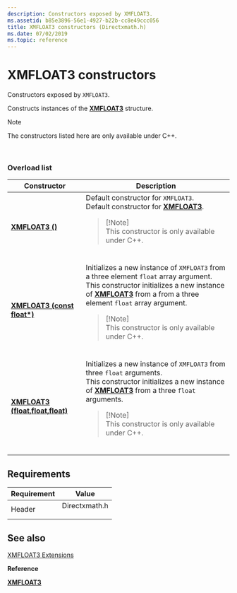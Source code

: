 ```yaml
---
description: Constructors exposed by XMFLOAT3.
ms.assetid: b85e3896-56e1-4927-b22b-cc8e49ccc056
title: XMFLOAT3 constructors (Directxmath.h)
ms.date: 07/02/2019
ms.topic: reference
---
```


# XMFLOAT3 constructors

Constructors exposed by `XMFLOAT3`.

Constructs instances of the [**XMFLOAT3**](/windows/win32/api/directxmath/ns-directxmath-xmfloat3) structure.

> [!Note]  
> The constructors listed here are only available under C++.

 

### Overload list




| Constructor | Description | 
|-------------|-------------|
| [<strong>XMFLOAT3 ()</strong>](/windows/win32/api/directxmath/nf-directxmath-xmfloat3-xmfloat3(constfloat)) | Default constructor for <code>XMFLOAT3</code>.<br /> Default constructor for [<strong>XMFLOAT3</strong>](/windows/win32/api/directxmath/ns-directxmath-xmfloat3).<br /><blockquote>[!Note]<br />This constructor is only available under C++.</blockquote><br /> | 
| [<strong>XMFLOAT3 (const float*)</strong>](/windows/win32/api/directxmath/nf-directxmath-xmfloat3-xmfloat3(constfloat)) | Initializes a new instance of <code>XMFLOAT3</code> from a three element <code>float</code> array argument.<br /> This constructor initializes a new instance of [<strong>XMFLOAT3</strong>](/windows/win32/api/directxmath/ns-directxmath-xmfloat3) from a from a three element <code>float</code> array argument.<br /><blockquote>[!Note]<br />This constructor is only available under C++.</blockquote><br /> | 
| [<strong>XMFLOAT3 (float,float,float)</strong>](/windows/win32/api/directxmath/nf-directxmath-xmfloat3-xmfloat3(float_float_float)) | Initializes a new instance of <code>XMFLOAT3</code> from three <code>float</code> arguments.<br /> This constructor initializes a new instance of [<strong>XMFLOAT3</strong>](/windows/win32/api/directxmath/ns-directxmath-xmfloat3) from a three <code>float</code> arguments.<br /><blockquote>[!Note]<br />This constructor is only available under C++.</blockquote><br /> | 




## Requirements



| Requirement | Value |
|-------------------|------------------------------------------------------------------------------------------|
| Header<br/> | <dl> <dt>Directxmath.h</dt> </dl> |



## See also

<dl> <dt>

[XMFLOAT3 Extensions](ovw-xmfloat3-extensions.md)
</dt> <dt>

**Reference**
</dt> <dt>

[**XMFLOAT3**](/windows/win32/api/directxmath/ns-directxmath-xmfloat3)
</dt> </dl>

 

 
